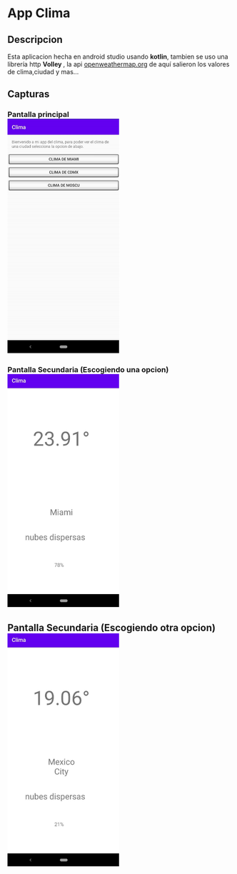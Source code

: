 # App Clima

## Descripcion
Esta aplicacion hecha en android studio usando <strong>kotlin</strong>, tambien se uso una librería http <strong>Volley </strong>, la api <a href="https://openweathermap.org">openweathermap.org</a> de aquí salieron los valores de clima,ciudad y mas...

## Capturas
### Pantalla principal <br><img src="ScreenShot/Screenshot_20201126-202738.jpg" width="250"/>
### Pantalla Secundaria (Escogiendo una opcion) <br><img src="ScreenShot/Screenshot_20201126-202747.jpg" width="250"/>
## Pantalla Secundaria (Escogiendo otra opcion) <br><img src="ScreenShot/Screenshot_20201126-202756.jpg" width=250/>
